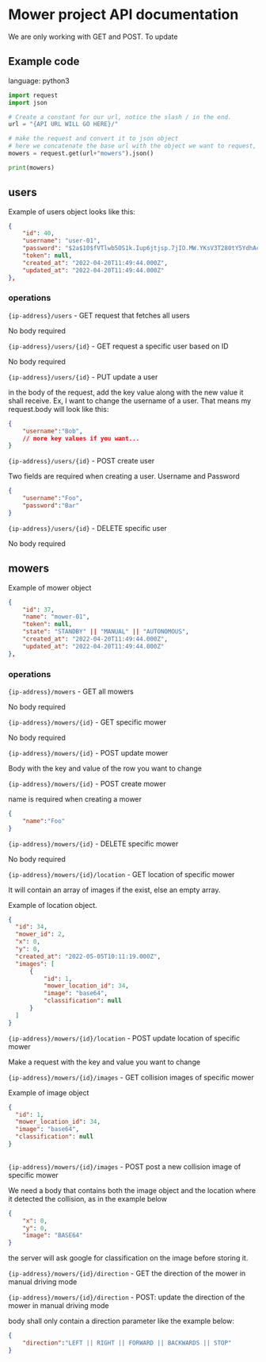 # Mower project API documentation

We are only working with GET and POST.
To update

## Example code

language: python3

```python
import request
import json

# Create a constant for our url, notice the slash / in the end.
url = "{API URL WILL GO HERE}/"

# make the request and convert it to json object
# here we concatenate the base url with the object we want to request, "mowers"
mowers = request.get(url+"mowers").json()

print(mowers)

```

## users

Example of users object looks like this:

```json
{
    "id": 40,
    "username": "user-01",
    "password": "$2a$10$fVTlwb5OS1k.Iup6jtjsp.7jIO.MW.YKsV3T280tY5YdhAczi0CES",
    "token": null,
    "created_at": "2022-04-20T11:49:44.000Z",
    "updated_at": "2022-04-20T11:49:44.000Z"
},
```


### operations

`{ip-address}/users` - GET request that fetches all users

No body required

`{ip-address}/users/{id}` - GET request a specific user based on ID

No body required

`{ip-address}/users/{id}` - PUT update a user

in the body of the request, add the key value along with the new value it shall receive. Ex, I want to change the username of a user. That means my request.body will look like this:

```json
{
    "username":"Bob",
    // more key values if you want...
}
```

`{ip-address}/users/{id}` - POST create user

Two fields are required when creating a user. Username and Password

```json
{
    "username":"Foo",
    "password":"Bar"
}

```

`{ip-address}/users/{id}` - DELETE specific user

No body required


## mowers

Example of mower object

```json
{
    "id": 37,
    "name": "mower-01",
    "token": null,
    "state": "STANDBY" || "MANUAL" || "AUTONOMOUS",
    "created_at": "2022-04-20T11:49:44.000Z",
    "updated_at": "2022-04-20T11:49:44.000Z"
},
```

### operations

`{ip-address}/mowers` - GET all mowers

No body required


`{ip-address}/mowers/{id}` - GET specific mower

No body required


`{ip-address}/mowers/{id}` - POST update mower

Body with the key and value of the row you want to change


`{ip-address}/mowers/{id}` - POST create mower

name is required when creating a mower

```json
{
    "name":"Foo"
}
```

`{ip-address}/mowers/{id}` - DELETE specific mower

No body required

`{ip-address}/mowers/{id}/location` - GET location of specific mower

It will contain an array of images if the exist, else an empty array.

Example of location object.

```json
{
  "id": 34,
  "mower_id": 2,
  "x": 0,
  "y": 0,
  "created_at": "2022-05-05T10:11:19.000Z",
  "images": [
      {
          "id": 1,
          "mower_location_id": 34,
          "image": "base64",
          "classification": null
      }
  ]
}
```

`{ip-address}/mowers/{id}/location` - POST update location of specific mower

Make a request with the key and value you want to change


`{ip-address}/mowers/{id}/images` - GET collision images of specific mower


Example of image object

```json
{
  "id": 1,
  "mower_location_id": 34,
  "image": "base64",
  "classification": null
}
    
```


`{ip-address}/mowers/{id}/images` - POST post a new collision image of specific mower

We need a body that contains both the image object and the location where it detected the collision, as in the example below

```json
{
    "x": 0,
    "y": 0,
    "image": "BASE64"
}
```

the server will ask google for classification on the image before storing it.



`{ip-address}/mowers/{id}/direction` - GET the direction of the mower in manual driving mode

`{ip-address}/mowers/{id}/direction` - POST: update the direction of the mower in manual driving mode

body shall only contain a direction parameter like the example below:

```json
{
    "direction":"LEFT || RIGHT || FORWARD || BACKWARDS || STOP"
}
```
